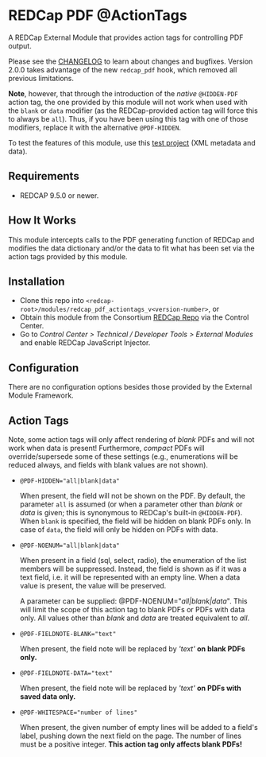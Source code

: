 # REDCap PDF @ActionTags

A REDCap External Module that provides action tags for controlling PDF output.

Please see the [CHANGELOG](?prefix=redcap_pdf_actiontags&page=CHANGELOG.md) to learn about changes and bugfixes. Version 2.0.0 takes advantage of the new `redcap_pdf` hook, which removed all previous limitations.

**Note**, however, that through the introduction of the _native_ `@HIDDEN-PDF` action tag, the one provided by this module will not work when used with the `blank` or `data` modifier (as the REDCap-provided action tag will force this to always be `all`). Thus, if you have been using this tag with one of those modifiers, replace it with the alternative `@PDF-HIDDEN`.

To test the features of this module, use this [test project](?prefix=redcap_pdf_actiontags&page=Demo/TestProject.xml) (XML metadata and data).

## Requirements

- REDCAP 9.5.0 or newer.

## How It Works

This module intercepts calls to the PDF generating function of REDCap and modifies the data dictionary and/or the data to fit what has been set via the action tags provided by this module.

## Installation

- Clone this repo into `<redcap-root>/modules/redcap_pdf_actiontags_v<version-number>`, or
- Obtain this module from the Consortium [REDCap Repo](https://redcap.vanderbilt.edu/consortium/modules/index.php) via the Control Center.
- Go to _Control Center > Technical / Developer Tools > External Modules_ and enable REDCap JavaScript Injector.

## Configuration

There are no configuration options besides those provided by the External Module Framework.

## Action Tags

Note, some action tags will only affect rendering of _blank_ PDFs and will not work when data is present! Furthermore, _compact_ PDFs will override/supersede some of these settings (e.g., enumerations will be reduced always, and fields with blank values are not shown).

- `@PDF-HIDDEN="all|blank|data"`

  When present, the field will not be shown on the PDF. By default, the parameter `all` is assumed (or when a parameter other than _blank_ or _data_ is given; this is synonymous to REDCap's built-in `@HIDDEN-PDF`). When `blank` is specified, the field will be hidden on blank PDFs only. In case of `data`, the field will only be hidden on PDFs with data.

- `@PDF-NOENUM="all|blank|data"`

  When present in a field (sql, select, radio), the enumeration of the list members will be suppressed. Instead, the field is shown as if it was a text field, i.e. it will be represented with an empty line.  When a data value is present, the value will be preserved.

  A parameter can be supplied: @PDF-NOENUM="_all|blank|data_". This will limit the scope of this action tag to blank PDFs or PDFs with data only. All values other than _blank_ and _data_ are treated equivalent to _all_.

- `@PDF-FIELDNOTE-BLANK="text"`
  
  When present, the field note will be replaced by _'text'_ **on blank PDFs only.**

- `@PDF-FIELDNOTE-DATA="text"`

  When present, the field note will be replaced by _'text'_ **on PDFs with saved data only.**

- `@PDF-WHITESPACE="number of lines"`

  When present, the given number of empty lines will be added to a field's label, pushing down the next field on the page. The number of lines must be a positive integer. **This action tag only affects blank PDFs!**

